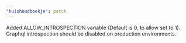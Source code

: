 ```yaml
---
"huishoudboekje": patch
---
```


Added ALLOW_INTROSPECTION variable (Default is 0, to allow set to 1). Graphql introspection should be disabled on production environments. 
